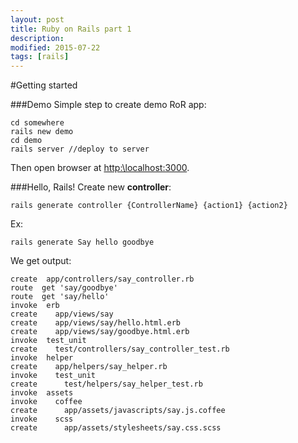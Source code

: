 ```yaml
---
layout: post
title: Ruby on Rails part 1
description:
modified: 2015-07-22
tags: [rails]
---
```


#Getting started

###Demo
Simple step to create demo RoR app:
```
cd somewhere
rails new demo
cd demo
rails server //deploy to server
```
Then open browser at [http:\\localhost:3000](http:\\localhost:3000).

###Hello, Rails!
Create new **controller**:

    rails generate controller {ControllerName} {action1} {action2}
Ex:

    rails generate Say hello goodbye
    
We get output:

    create  app/controllers/say_controller.rb
	route  get 'say/goodbye'
	route  get 'say/hello'
	invoke  erb
	create    app/views/say
	create    app/views/say/hello.html.erb
	create    app/views/say/goodbye.html.erb
	invoke  test_unit
	create    test/controllers/say_controller_test.rb
	invoke  helper
	create    app/helpers/say_helper.rb
	invoke    test_unit
	create      test/helpers/say_helper_test.rb
	invoke  assets
	invoke    coffee
	create      app/assets/javascripts/say.js.coffee
	invoke    scss
	create      app/assets/stylesheets/say.css.scss
